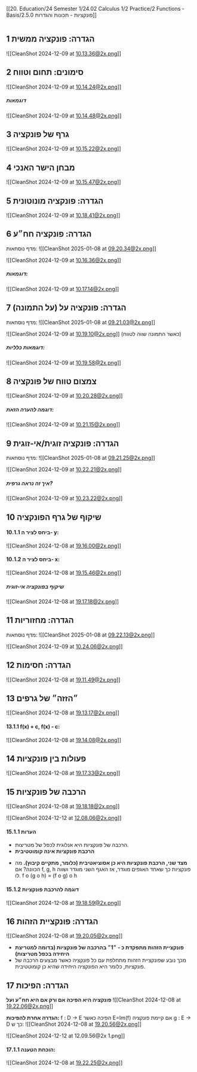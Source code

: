 [[20. Education/24 Semester 1/24.02 Calculus 1/2 Practice/2 Functions - Basis/2.5.0 פונקציות - תכונות והגדרות]]
```table-of-contents
```
## 1 הגדרה: פונקציה ממשית
![[CleanShot 2024-12-09 at 10.13.36@2x.png]]
## 2 סימונים: תחום וטווח
![[CleanShot 2024-12-09 at 10.14.24@2x.png]]
##### דוגמאות
![[CleanShot 2024-12-09 at 10.14.48@2x.png]]
## 3 גרף של פונקציה
![[CleanShot 2024-12-09 at 10.15.22@2x.png]]
## 4 מבחן הישר האנכי
![[CleanShot 2024-12-09 at 10.15.47@2x.png]]
## 5 הגדרה: פונקציה מונוטונית
![[CleanShot 2024-12-09 at 10.18.41@2x.png]]
## 6 הגדרה: פונקציה חח״ע
מדף נוסחאות:
![[CleanShot 2025-01-08 at 09.20.34@2x.png]]

![[CleanShot 2024-12-09 at 10.16.36@2x.png]]
##### דוגמאות:
![[CleanShot 2024-12-09 at 10.17.14@2x.png]]
## 7 הגדרה: פונקציה על (על התמונה)
מדף נוסחאות:
![[CleanShot 2025-01-08 at 09.21.03@2x.png]]

![[CleanShot 2024-12-09 at 10.19.10@2x.png]]
(כאשר התמונה שווה לטווח)
##### דוגמאות כלליות:
![[CleanShot 2024-12-09 at 10.19.58@2x.png]]
## 8 צמצום טווח של פונקציה
![[CleanShot 2024-12-09 at 10.20.28@2x.png]]
##### דוגמה להערה הזאת:
![[CleanShot 2024-12-09 at 10.21.15@2x.png]]

## 9 הגדרה: פונקציה זוגית/אי-זוגית
מדף נוסחאות:
![[CleanShot 2025-01-08 at 09.21.25@2x.png]]

![[CleanShot 2024-12-09 at 10.22.21@2x.png]]
##### איך זה נראה גרפית?
![[CleanShot 2024-12-09 at 10.23.22@2x.png]]
## 10 שיקוף של גרף הפונקציה
#### 10.1.1 ביחס לציר ה- y:
![[CleanShot 2024-12-08 at 19.16.00@2x.png]]
#### 10.1.2 ביחס לציר ה- x:
![[CleanShot 2024-12-08 at 19.15.46@2x.png]]
##### שיקוף בפונקציה אי-זוגית
![[CleanShot 2024-12-08 at 19.17.18@2x.png]]
## 11 הגדרה: מחזוריות
מדף נוסחאות:
![[CleanShot 2025-01-08 at 09.22.13@2x.png]]

![[CleanShot 2024-12-09 at 10.24.06@2x.png]]
## 12 הגדרה: חסימות
![[CleanShot 2024-12-08 at 19.11.49@2x.png]]
## 13 ״הזזה״ של גרפים
![[CleanShot 2024-12-08 at 19.13.17@2x.png]]
#### 13.1.1 f(x) + c,   f(x) - c:
![[CleanShot 2024-12-08 at 19.14.08@2x.png]]
## 14 פעולות בין פונקציות
![[CleanShot 2024-12-08 at 19.17.33@2x.png]]
## 15 הרכבה של פונקציות
![[CleanShot 2024-12-08 at 19.18.18@2x.png]]

![[CleanShot 2024-12-12 at 12.08.06@2x.png]]
#### 15.1.1 הערות
- הרכבה של פונקציות היא אנלוגית לכפל של מטריצות.
- **הרכבת פונקציות אינה קומוטטיבית**
* **מצד שני, הרכבת פונקציות היא כן אסוציאטיבית (כלומר, מתקיים קיבוץ).**
  מה הכוונה? אם f, g, h פונקציות כך שאחד האגפים מוגדר, אז האגף השני מוגדר ושווה לו.
  f o (g o h) = (f o g) o h
#### 15.1.2 דוגמה להרכבת פונקציות
![[CleanShot 2024-12-08 at 19.18.59@2x.png]]
## 16 הגדרה: פונקציית הזהות
![[CleanShot 2024-12-08 at 19.20.05@2x.png]]

* **פונקציית הזהות מתפקדת כ - ״1״ בהרכבה של פונקציות (בדומה למטריצת היחידה בכפל מטריצות)**
* מכך נובע שפונקציית הזהות מתחלפת עם כל פונקציה כאשר מבצעים הרכבה של פונקציות, כלומר היא הפונקציה היחידה שהיא כן קומוטטיבית.
## 17 הגדרה: הפיכות
**פונקציה היא הפיכה אם ורק אם היא חח״ע ועל**
![[CleanShot 2024-12-08 at 19.22.06@2x.png]]

**הגדרה אחרת להפיכות:**
f : D -> E הפיכה כאשר E=Im(f) אם קיימת פונקציה g : E -> D כך ש:
![[CleanShot 2024-12-08 at 19.20.56@2x.png]]

![[CleanShot 2024-12-12 at 12.09.56@2x 1.png]]
#### 17.1.1 הוכחת הטענה:
![[CleanShot 2024-12-08 at 19.22.25@2x.png]]
